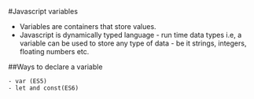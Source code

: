 #Javascript variables

- Variables are containers that store values.
- Javascript is dynamically typed language - run time data types i.e, a variable can be used to store any type of data - be it strings, integers, floating numbers etc.


##Ways to declare a variable

    - var (ES5)
    - let and const(ES6)



